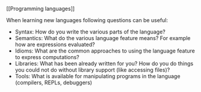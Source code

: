 [[Programming languages]]

When learning new languages following questions can be useful:
- Syntax: How do you write the various parts of the language?
- Semantics: What do the various language feature means? For example how are expressions evaluated?
- Idioms: What are the common approaches to using the language feature to express computations? 
- Libraries: What has been already written for you? How do you do things you could not do without library support (like accessing files)?
- Tools: What is available for manipulating programs in the language (compilers, REPLs, debuggers)